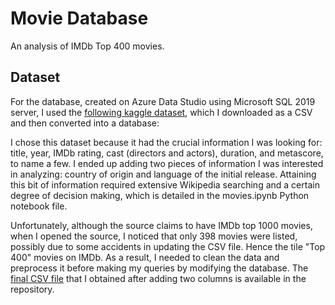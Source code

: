 # Movie Database 
An analysis of IMDb Top 400 movies. 

## Dataset 

For the database, created on Azure Data Studio using Microsoft SQL 2019 server, I used the [following kaggle dataset](https://www.kaggle.com/datasets/omarhanyy/imdb-top-1000), which I downloaded as a CSV and then converted into a database: 

I chose this dataset because it had the crucial information I was looking for: title, year, IMDb rating, cast (directors and actors), duration, and metascore, to name a few. I ended up adding two pieces of information I was interested in analyzing: country of origin and language of the initial release. Attaining this bit of information required extensive Wikipedia searching and a certain degree of decision making, which is detailed in the movies.ipynb Python notebook file. 

Unfortunately, although the source claims to have IMDb top 1000 movies, when I opened the source, I noticed that only 398 movies were listed, possibly due to some accidents in updating the CSV file. Hence the tile "Top 400" movies on IMDb. As a result, I needed to clean the data and preprocess it before making my queries by modifying the database. The [final CSV file](https://github.com/yandiwu/moviedatabase/blob/main/IMDBtop400.csv) that I obtained after adding two columns is available in the repository.






